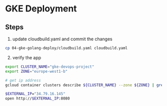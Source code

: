 # GKE Deployment

## Steps

1. update cloudbuild.yaml and commit the changes

```bash
cp 04-gke-golang-deploy/cloudbuild.yaml cloudbuild.yaml
```

2. verify the app

```bash
export CLUSTER_NAME="gke-devops-project"
export ZONE="europe-west1-b"

# get ip address
gcloud container clusters describe ${CLUSTER_NAME} --zone ${ZONE} | grep publicEndpoint

$EXTERNAL_IP="34.79.16.145"
open http://$EXTERNAL_IP:8080
```